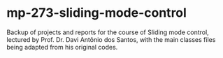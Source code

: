 # mp-273-sliding-mode-control
Backup of projects and reports for the course of Sliding mode control, lectured by Prof. Dr. Davi Antônio dos Santos, with the main classes files being adapted from his original codes.
